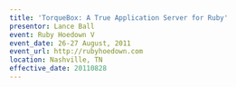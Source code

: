 ```yaml
---
title: 'TorqueBox: A True Application Server for Ruby'
presentor: Lance Ball
event: Ruby Hoedown V
event_date: 26-27 August, 2011
event_url: http://rubyhoedown.com
location: Nashville, TN
effective_date: 20110828
---
```

